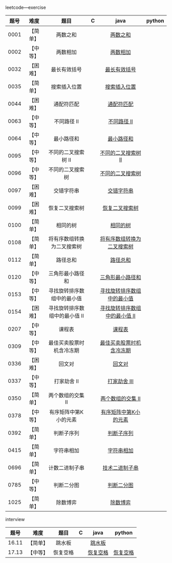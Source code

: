 leetcode—exercise

| 题号 |   难度   |             题目              |  C   |                             java                             | python |
| :--: | :------: | :---------------------------: | :--: | :----------------------------------------------------------: | :----: |
| 0001 | 【简单】 |           两数之和            |      | [两数之和](https://github.com/lzx4627/Leetcode_Exercise/blob/master/src/main/java/com/cicisp/exercise/leetcode_1.java) |        |
| 0002 | 【中等】 |           两数相加            |      | [两数相加](https://github.com/lzx4627/Leetcode_Exercise/blob/master/src/main/java/com/cicisp/exercise/leetcode_2.java) |        |
| 0032 | 【困难】 |         最长有效括号          |      | [最长有效括号](https://github.com/lzx4627/Leetcode_Exercise/blob/master/src/main/java/com/cicisp/exercise/leetcode_32.java) |        |
| 0035 | 【简单】 |         搜索插入位置          |      | [搜索插入位置](https://github.com/lzx4627/Leetcode_Exercise/blob/master/src/main/java/com/cicisp/exercise/leetcode_35.java) |        |
| 0044 | 【困难】 |          通配符匹配           |      | [通配符匹配](https://github.com/lzx4627/Leetcode_Exercise/blob/master/src/main/java/com/cicisp/exercise/leetcode_44.java) |        |
| 0063 | 【中等】 |          不同路径 II          |      | [不同路径 II](https://github.com/lzx4627/Leetcode_Exercise/blob/master/src/main/java/com/cicisp/exercise/leetcode_63.java) |        |
| 0064 | 【中等】 |          最小路径和           |      | [最小路径和](https://github.com/lzx4627/Leetcode_Exercise/blob/master/src/main/java/com/cicisp/exercise/leetcode_64.java) |        |
| 0095 | 【中等】 |      不同的二叉搜索树 II      |      | [不同的二叉搜索树 II](https://github.com/lzx4627/Leetcode_Exercise/blob/master/src/main/java/com/cicisp/exercise/leetcode_95.java) |        |
| 0096 | 【中等】 |       不同的二叉搜索树        |      | [不同的二叉搜索树](https://github.com/lzx4627/Leetcode_Exercise/blob/master/src/main/java/com/cicisp/exercise/leetcode_96.java) |        |
| 0097 | 【困难】 |          交错字符串           |      | [交错字符串](https://github.com/lzx4627/Leetcode_Exercise/blob/master/src/main/java/com/cicisp/exercise/leetcode_97.java) |        |
| 0099 | 【困难】 |        恢复二叉搜索树         |      | [恢复二叉搜索树](https://github.com/lzx4627/Leetcode_Exercise/blob/master/src/main/java/com/cicisp/exercise/leetcode_99.java) |        |
| 0100 | 【简单】 |           相同的树            |      | [相同的树](https://github.com/lzx4627/Leetcode_Exercise/blob/master/src/main/java/com/cicisp/exercise/leetcode_100.java) |        |
| 0108 | 【简单】 |  将有序数组转换为二叉搜索树   |      | [将有序数组转换为二叉搜索树](https://github.com/lzx4627/Leetcode_Exercise/blob/master/src/main/java/com/cicisp/exercise/leetcode_108.java) |        |
| 0112 | 【简单】 |           路径总和            |      | [路径总和](https://github.com/lzx4627/Leetcode_Exercise/blob/master/src/main/java/com/cicisp/exercise/leetcode_112.java) |        |
| 0120 | 【中等】 |       三角形最小路径和        |      | [三角形最小路径和](https://github.com/lzx4627/Leetcode_Exercise/blob/master/src/main/java/com/cicisp/exercise/leetcode_120.java) |        |
| 0153 | 【中等】 |  寻找旋转排序数组中的最小值   |      | [寻找旋转排序数组中的最小值](https://github.com/lzx4627/Leetcode_Exercise/blob/master/src/main/java/com/cicisp/exercise/leetcode_153.java) |        |
| 0154 | 【困难】 | 寻找旋转排序数组中的最小值 II |      | [寻找旋转排序数组中的最小值 II](https://github.com/lzx4627/Leetcode_Exercise/blob/master/src/main/java/com/cicisp/exercise/leetcode_154.java) |        |
| 0207 | 【中等】 |            课程表             |      | [课程表](https://github.com/lzx4627/Leetcode_Exercise/blob/master/src/main/java/com/cicisp/exercise/leetcode_207.java) |        |
| 0309 | 【中等】 |   最佳买卖股票时机含冷冻期    |      | [最佳买卖股票时机含冷冻期](https://github.com/lzx4627/Leetcode_Exercise/blob/master/src/main/java/com/cicisp/exercise/leetcode_309.java) |        |
| 0336 | 【困难】 |            回文对             |      | [回文对](https://github.com/lzx4627/Leetcode_Exercise/blob/master/src/main/java/com/cicisp/exercise/leetcode_336.java) |        |
| 0337 | 【中等】 |          打家劫舍 II          |      | [打家劫舍 III](https://github.com/lzx4627/Leetcode_Exercise/blob/master/src/main/java/com/cicisp/exercise/leetcode_337.java) |        |
| 0350 | 【简单】 |       两个数组的交集 II       |      | [两个数组的交集 II](https://github.com/lzx4627/Leetcode_Exercise/blob/master/src/main/java/com/cicisp/exercise/leetcode_350.java) |        |
| 0378 | 【中等】 |     有序矩阵中第K小的元素     |      | [有序矩阵中第K小的元素](https://github.com/lzx4627/Leetcode_Exercise/blob/master/src/main/java/com/cicisp/exercise/leetcode_378.java) |        |
| 0392 | 【简单】 |          判断子序列           |      | [判断子序列](https://github.com/lzx4627/Leetcode_Exercise/blob/master/src/main/java/com/cicisp/exercise/leetcode_392.java) |        |
| 0415 | 【简单】 |          字符串相加           |      | [字符串相加](https://github.com/lzx4627/Leetcode_Exercise/blob/master/src/main/java/com/cicisp/exercise/leetcode_415.java) |        |
| 0696 | 【简单】 |        计数二进制子串         |      | [技术二进制子串](https://github.com/lzx4627/Leetcode_Exercise/blob/master/src/main/java/com/cicisp/exercise/leetcode_696.java) |        |
| 0785 | 【中等】 |          判断二分图           |      | [判断二分图](https://github.com/lzx4627/Leetcode_Exercise/blob/master/src/main/java/com/cicisp/exercise/leetcode_785.java) |        |
| 1025 | 【简单】 |           除数博弈            |      | [除数博弈](https://github.com/lzx4627/Leetcode_Exercise/blob/master/src/main/java/com/cicisp/exercise/leetcode_1025.java) |        |



interview

| 题号  |   难度   |   题目   |  C   |                             java                             |                            python                            |
| :---: | :------: | :------: | :--: | :----------------------------------------------------------: | :----------------------------------------------------------: |
| 16.11 | 【简单】 |  跳水板  |      | [跳水板](https://github.com/lzx4627/Leetcode_Exercise/blob/master/src/main/java/com/cicisp/interview/interview_16_11.java) |                                                              |
| 17.13 | 【中等】 | 恢复空格 |      | [恢复空格](https://github.com/lzx4627/Leetcode_Exercise/blob/master/src/main/java/com/cicisp/interview/interview_17_13.java) | [恢复空格](https://github.com/lzx4627/Leetcode_Exercise/blob/master/src/main/java/com/cicisp/interview/interview_17_13.py) |

